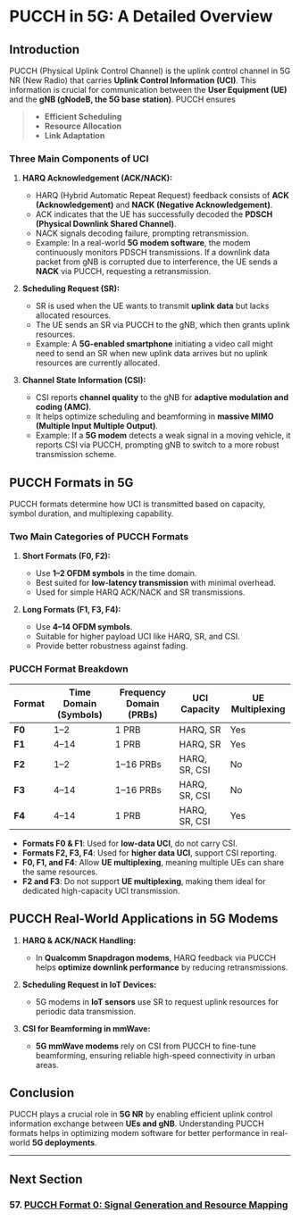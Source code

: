 # **PUCCH in 5G: A Detailed Overview**

## **Introduction**
PUCCH (Physical Uplink Control Channel) is the uplink control channel in 5G NR (New Radio) that carries **Uplink Control Information (UCI)**. This information is crucial for communication between the **User Equipment (UE)** and the **gNB (gNodeB, the 5G base station)**. 
PUCCH ensures 
  >- **Efficient Scheduling**
  >- **Resource Allocation**
  >- **Link Adaptation**

### **Three Main Components of UCI**
1. **HARQ Acknowledgement (ACK/NACK):**
   - HARQ (Hybrid Automatic Repeat Request) feedback consists of **ACK (Acknowledgement)** and **NACK (Negative Acknowledgement)**.
   - ACK indicates that the UE has successfully decoded the **PDSCH (Physical Downlink Shared Channel)**.
   - NACK signals decoding failure, prompting retransmission.
   - Example: In a real-world **5G modem software**, the modem continuously monitors PDSCH transmissions. If a downlink data packet from gNB is corrupted due to interference, the UE sends a **NACK** via PUCCH, requesting a retransmission.

2. **Scheduling Request (SR):**
   - SR is used when the UE wants to transmit **uplink data** but lacks allocated resources.
   - The UE sends an SR via PUCCH to the gNB, which then grants uplink resources.
   - Example: A **5G-enabled smartphone** initiating a video call might need to send an SR when new uplink data arrives but no uplink resources are currently allocated.

3. **Channel State Information (CSI):**
   - CSI reports **channel quality** to the gNB for **adaptive modulation and coding (AMC)**.
   - It helps optimize scheduling and beamforming in **massive MIMO (Multiple Input Multiple Output)**.
   - Example: If a **5G modem** detects a weak signal in a moving vehicle, it reports CSI via PUCCH, prompting gNB to switch to a more robust transmission scheme.

## **PUCCH Formats in 5G**
PUCCH formats determine how UCI is transmitted based on capacity, symbol duration, and multiplexing capability.

### **Two Main Categories of PUCCH Formats**
1. **Short Formats (F0, F2):**
   - Use **1–2 OFDM symbols** in the time domain.
   - Best suited for **low-latency transmission** with minimal overhead.
   - Used for simple HARQ ACK/NACK and SR transmissions.

2. **Long Formats (F1, F3, F4):**
   - Use **4–14 OFDM symbols**.
   - Suitable for higher payload UCI like HARQ, SR, and CSI.
   - Provide better robustness against fading.

### **PUCCH Format Breakdown**
| Format | Time Domain (Symbols) | Frequency Domain (PRBs) | UCI Capacity | UE Multiplexing |
|--------|---------------------|------------------|------------|---------------|
| **F0** | 1–2 | 1 PRB | HARQ, SR | Yes |
| **F1** | 4–14 | 1 PRB | HARQ, SR | Yes |
| **F2** | 1–2 | 1–16 PRBs | HARQ, SR, CSI | No |
| **F3** | 4–14 | 1–16 PRBs | HARQ, SR, CSI | No |
| **F4** | 4–14 | 1 PRB | HARQ, SR, CSI | Yes |

- **Formats F0 & F1**: Used for **low-data UCI**, do not carry CSI.
- **Formats F2, F3, F4**: Used for **higher data UCI**, support CSI reporting.
- **F0, F1, and F4**: Allow **UE multiplexing**, meaning multiple UEs can share the same resources.
- **F2 and F3**: Do not support **UE multiplexing**, making them ideal for dedicated high-capacity UCI transmission.

## **PUCCH Real-World Applications in 5G Modems**
1. **HARQ & ACK/NACK Handling:**
   - In **Qualcomm Snapdragon modems**, HARQ feedback via PUCCH helps **optimize downlink performance** by reducing retransmissions.

2. **Scheduling Request in IoT Devices:**
   - 5G modems in **IoT sensors** use SR to request uplink resources for periodic data transmission.

3. **CSI for Beamforming in mmWave:**
   - **5G mmWave modems** rely on CSI from PUCCH to fine-tune beamforming, ensuring reliable high-speed connectivity in urban areas.

## **Conclusion**
PUCCH plays a crucial role in **5G NR** by enabling efficient uplink control information exchange between **UEs and gNB**. Understanding PUCCH formats helps in optimizing modem software for better performance in real-world **5G deployments**.

---
## Next Section
### 57. [PUCCH Format 0: Signal Generation and Resource Mapping](Format_0_Signal_Generation_Resource_Mapping.md)
